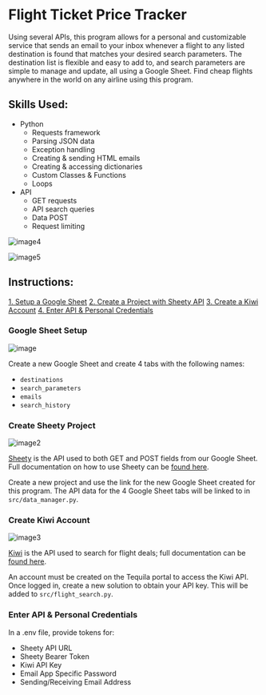 # Flight Ticket Price Tracker

Using several APIs, this program allows for a personal and customizable service that sends an email to your inbox whenever a flight to any listed destination is found that matches your desired search parameters. The destination list is flexible and easy to add to, and search parameters are simple to manage and update, all using a Google Sheet. Find cheap flights anywhere in the world on any airline using this program.

## Skills Used:

-   Python
    -   Requests framework
    -   Parsing JSON data
    -   Exception handling
    -   Creating & sending HTML emails
    -   Creating & accessing dictionaries
    -   Custom Classes & Functions
    -   Loops
-   API
    -   GET requests
    -   API search queries
    -   Data POST
    -   Request limiting

![image4](https://github.com/user-attachments/assets/22e498be-3bc8-44de-bd58-4e15f4487272)

![image5](https://github.com/user-attachments/assets/38e92d57-685e-468d-ae65-a33f6b59776e)

## Instructions:

[1. Setup a Google Sheet](#google-sheet-setup)
[2. Create a Project with Sheety API](#create-sheety-project)
[3. Create a Kiwi Account](#create-kiwi-account)
[4. Enter API & Personal Credentials](#enter-credentials)

### Google Sheet Setup

![image](https://github.com/user-attachments/assets/dd0eb99f-3e81-446a-bc35-87569cfa8258)

Create a new Google Sheet and create 4 tabs with the following names:

-   `destinations`
-   `search_parameters`
-   `emails`
-   `search_history`

### Create Sheety Project

![image2](https://github.com/user-attachments/assets/0e390220-78f3-41f7-a3d0-6a8cdc79ab93)

[Sheety](https://sheety.co/) is the API used to both GET and POST fields from our Google Sheet. Full documentation on how to use Sheety can be [found here](https://sheety.co/docs/spreadsheet).

Create a new project and use the link for the new Google Sheet created for this program. The API data for the 4 Google Sheet tabs will be linked to in `src/data_manager.py`.

### Create Kiwi Account

![image3](https://github.com/user-attachments/assets/ffd39058-28f5-49d8-a91b-e8cc23581ead)

[Kiwi](https://tequila.kiwi.com/) is the API used to search for flight deals; full documentation can be [found here](https://tequila.kiwi.com/docs/user_guides/choosing_a_right_solution).

An account must be created on the Tequila portal to access the Kiwi API. Once logged in, create a new solution to obtain your API key. This will be added to `src/flight_search.py`.

### Enter API & Personal Credentials

In a .env file, provide tokens for:

-   Sheety API URL
-   Sheety Bearer Token
-   Kiwi API Key
-   Email App Specific Password
-   Sending/Receiving Email Address
